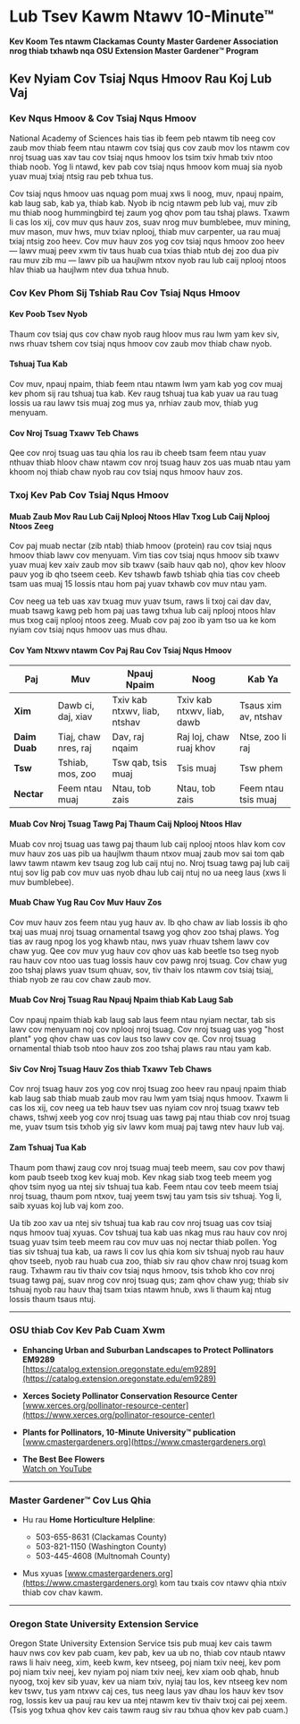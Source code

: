# Lub Tsev Kawm Ntawv 10-Minute™

**Kev Koom Tes ntawm Clackamas County Master Gardener Association nrog thiab txhawb nqa OSU Extension Master Gardener™ Program**

## Kev Nyiam Cov Tsiaj Nqus Hmoov Rau Koj Lub Vaj

### Kev Nqus Hmoov & Cov Tsiaj Nqus Hmoov

National Academy of Sciences hais tias ib feem peb ntawm tib neeg cov zaub mov thiab feem ntau ntawm cov tsiaj qus cov zaub mov los ntawm cov nroj tsuag uas xav tau cov tsiaj nqus hmoov los tsim txiv hmab txiv ntoo thiab noob. Yog li ntawd, kev pab cov tsiaj nqus hmoov kom muaj sia nyob yuav muaj txiaj ntsig rau peb txhua tus.

Cov tsiaj nqus hmoov uas nquag pom muaj xws li noog, muv, npauj npaim, kab laug sab, kab ya, thiab kab. Nyob ib ncig ntawm peb lub vaj, muv zib mu thiab noog hummingbird tej zaum yog qhov pom tau tshaj plaws. Txawm li cas los xij, cov muv qus hauv zos, suav nrog muv bumblebee, muv mining, muv mason, muv hws, muv txiav nplooj, thiab muv carpenter, ua rau muaj txiaj ntsig zoo heev. Cov muv hauv zos yog cov tsiaj nqus hmoov zoo heev — lawv muaj peev xwm tiv taus huab cua txias thiab ntub dej zoo dua piv rau muv zib mu — lawv pib ua haujlwm ntxov nyob rau lub caij nplooj ntoos hlav thiab ua haujlwm ntev dua txhua hnub.

### Cov Kev Phom Sij Tshiab Rau Cov Tsiaj Nqus Hmoov

#### Kev Poob Tsev Nyob
Thaum cov tsiaj qus cov chaw nyob raug hloov mus rau lwm yam kev siv, nws rhuav tshem cov tsiaj nqus hmoov cov zaub mov thiab chaw nyob.

#### Tshuaj Tua Kab
Cov muv, npauj npaim, thiab feem ntau ntawm lwm yam kab yog cov muaj kev phom sij rau tshuaj tua kab. Kev raug tshuaj tua kab yuav ua rau tuag lossis ua rau lawv tsis muaj zog mus ya, nrhiav zaub mov, thiab yug menyuam.

#### Cov Nroj Tsuag Txawv Teb Chaws
Qee cov nroj tsuag uas tau qhia los rau ib cheeb tsam feem ntau yuav nthuav thiab hloov chaw ntawm cov nroj tsuag hauv zos uas muab ntau yam khoom noj thiab chaw nyob rau cov tsiaj nqus hmoov hauv zos.

### Txoj Kev Pab Cov Tsiaj Nqus Hmoov

#### Muab Zaub Mov Rau Lub Caij Nplooj Ntoos Hlav Txog Lub Caij Nplooj Ntoos Zeeg
Cov paj muab nectar (zib ntab) thiab hmoov (protein) rau cov tsiaj nqus hmoov thiab lawv cov menyuam. Vim tias cov tsiaj nqus hmoov sib txawv yuav muaj kev xaiv zaub mov sib txawv (saib hauv qab no), qhov kev hloov pauv yog ib qho tseem ceeb. Kev tshawb fawb tshiab qhia tias cov cheeb tsam uas muaj 15 lossis ntau hom paj yuav txhawb cov muv ntau yam.

Cov neeg ua teb uas xav txuag muv yuav tsum, raws li txoj cai dav dav, muab tsawg kawg peb hom paj uas tawg txhua lub caij nplooj ntoos hlav mus txog caij nplooj ntoos zeeg. Muab cov paj zoo ib yam tso ua ke kom nyiam cov tsiaj nqus hmoov uas mus dhau.

#### Cov Yam Ntxwv ntawm Cov Paj Rau Cov Tsiaj Nqus Hmoov

| **Paj**       | **Muv**       | **Npauj Npaim** | **Noog**      | **Kab Ya**     |
|---------------|---------------|-----------------|---------------|----------------|
| **Xim**      | Dawb ci, daj, xiav | Txiv kab ntxwv, liab, ntshav | Txiv kab ntxwv, liab, dawb | Tsaus xim av, ntshav |
| **Daim Duab** | Tiaj, chaw nres, raj | Dav, raj nqaim | Raj loj, chaw ruaj khov | Ntse, zoo li raj |
| **Tsw**       | Tshiab, mos, zoo | Tsw qab, tsis muaj | Tsis muaj | Tsw phem |
| **Nectar**    | Feem ntau muaj | Ntau, tob zais | Ntau, tob zais | Feem ntau tsis muaj |

#### Muab Cov Nroj Tsuag Tawg Paj Thaum Caij Nplooj Ntoos Hlav
Muab cov nroj tsuag uas tawg paj thaum lub caij nplooj ntoos hlav kom cov muv hauv zos uas pib ua haujlwm thaum ntxov muaj zaub mov sai tom qab lawv tawm ntawm kev tsaug zog lub caij ntuj no. Nroj tsuag tawg paj lub caij ntuj sov lig pab cov muv uas nyob dhau lub caij ntuj no ua neeg laus (xws li muv bumblebee).

#### Muab Chaw Yug Rau Cov Muv Hauv Zos
Cov muv hauv zos feem ntau yug hauv av. Ib qho chaw av liab lossis ib qho txaj uas muaj nroj tsuag ornamental tsawg yog qhov zoo tshaj plaws. Yog tias av raug npog los yog khawb ntau, nws yuav rhuav tshem lawv cov chaw yug. Qee cov muv yug hauv cov qhov uas kab beetle tso tseg nyob rau hauv cov ntoo uas tuag lossis hauv cov pawg nroj tsuag. Cov chaw yug zoo tshaj plaws yuav tsum qhuav, sov, tiv thaiv los ntawm cov tsiaj tsiaj, thiab nyob ze rau cov chaw zaub mov.

#### Muab Cov Nroj Tsuag Rau Npauj Npaim thiab Kab Laug Sab
Cov npauj npaim thiab kab laug sab laus feem ntau nyiam nectar, tab sis lawv cov menyuam noj cov nplooj nroj tsuag. Cov nroj tsuag uas yog "host plant" yog qhov chaw uas cov laus tso lawv cov qe. Cov nroj tsuag ornamental thiab tsob ntoo hauv zos zoo tshaj plaws rau ntau yam kab.

#### Siv Cov Nroj Tsuag Hauv Zos thiab Txawv Teb Chaws
Cov nroj tsuag hauv zos yog cov nroj tsuag zoo heev rau npauj npaim thiab kab laug sab thiab muab zaub mov rau lwm yam tsiaj nqus hmoov. Txawm li cas los xij, cov neeg ua teb hauv tsev uas nyiam cov nroj tsuag txawv teb chaws, tshwj xeeb yog cov nroj tsuag uas tawg paj ntau thiab cov nroj tsuag me, yuav tsum tsis txhob yig siv lawv kom muaj paj tawg ntev hauv lub vaj.

#### Zam Tshuaj Tua Kab
Thaum pom thawj zaug cov nroj tsuag muaj teeb meem, sau cov pov thawj kom paub tseeb txog kev kuaj mob. Kev nkag siab txog teeb meem yog qhov tsim nyog ua ntej siv tshuaj tua kab. Feem ntau cov teeb meem tsiaj nroj tsuag, thaum pom ntxov, tuaj yeem tswj tau yam tsis siv tshuaj. Yog li, saib xyuas koj lub vaj kom zoo.

Ua tib zoo xav ua ntej siv tshuaj tua kab rau cov nroj tsuag uas cov tsiaj nqus hmoov tuaj xyuas. Cov tshuaj tua kab uas nkag mus rau hauv cov nroj tsuag yuav tsim teeb meem rau cov muv uas noj nectar thiab pollen. Yog tias siv tshuaj tua kab, ua raws li cov lus qhia kom siv tshuaj nyob rau hauv qhov tseeb, nyob rau huab cua zoo, thiab siv rau qhov chaw nroj tsuag kom raug. Txhawm rau tiv thaiv cov tsiaj nqus hmoov, tsis txhob kho cov nroj tsuag tawg paj, suav nrog cov nroj tsuag qus; zam qhov chaw yug; thiab siv tshuaj nyob rau hauv thaj tsam txias ntawm hnub, xws li thaum kaj ntug lossis thaum tsaus ntuj.

---

### OSU thiab Cov Kev Pab Cuam Xwm

- **Enhancing Urban and Suburban Landscapes to Protect Pollinators EM9289**  
  [https://catalog.extension.oregonstate.edu/em9289](https://catalog.extension.oregonstate.edu/em9289)

- **Xerces Society Pollinator Conservation Resource Center**  
  [www.xerces.org/pollinator-resource-center](https://www.xerces.org/pollinator-resource-center)

- **Plants for Pollinators, 10-Minute University™ publication**  
  [www.cmastergardeners.org](https://www.cmastergardeners.org)

- **The Best Bee Flowers**  
  [Watch on YouTube](https://www.youtube.com/watch?v=2MOZqV4yk58&feature=youtu.be)

---

### Master Gardener™ Cov Lus Qhia

- Hu rau **Home Horticulture Helpline**:  
  - 503-655-8631 (Clackamas County)  
  - 503-821-1150 (Washington County)  
  - 503-445-4608 (Multnomah County)

- Mus xyuas [www.cmastergardeners.org](https://www.cmastergardeners.org) kom tau txais cov ntawv qhia ntxiv thiab cov chav kawm.

---

### Oregon State University Extension Service

Oregon State University Extension Service tsis pub muaj kev cais tawm hauv nws cov kev pab cuam, kev pab, kev ua ub no, thiab cov ntaub ntawv raws li haiv neeg, xim, keeb kwm, kev ntseeg, poj niam txiv neej, kev pom poj niam txiv neej, kev nyiam poj niam txiv neej, kev xiam oob qhab, hnub nyoog, txoj kev sib yuav, kev ua niam txiv, nyiaj tau los, kev ntseeg kev nom kev tswv, tus yam ntxwv caj ces, tus neeg laus yav dhau los hauv kev tsov rog, lossis kev ua pauj rau kev ua ntej ntawm kev tiv thaiv txoj cai pej xeem. (Tsis yog txhua qhov kev cais tawm raug siv rau txhua qhov kev pab cuam.)